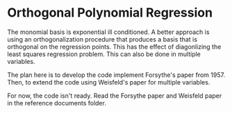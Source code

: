 # Orthogonal Polynomial Regression

The monomial basis is exponential ill conditioned. A better approach is using an orthogonalization procedure that produces a basis that is orthogonal on the regression points. This has the effect of diagonlizing the least squares regression problem. This can also be done in multiple variables.

The plan here is to develop the code implement Forsythe's paper from 1957. Then, to extend the code using Weisfeld's paper for multiple variables.

For now, the code isn't ready. Read the Forsythe paper and Weisfeld paper in the reference documents folder.